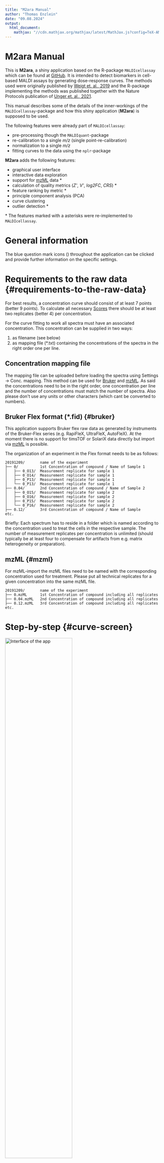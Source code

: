 ```yaml
---
title: "M2ara Manual"
author: "Thomas Enzlein"
date: "09.08.2024"
output:
  html_document:
    mathjax: "//cdn.mathjax.org/mathjax/latest/MathJax.js?config=TeX-AMS-MML_HTMLorMML"
---
```




# M2ara Manual

This is **M2ara**, a shiny application based on the R-package `MALDIcellassay` which can be found at [GitHub](https://github.com/CeMOS-Mannheim/MALDIcellassay). It is intended to detect biomarkers in cell-based MALDI assays by generating dose-response curves. The methods used were originally published by [Weigt et. al., 2019](https://www.sciencedirect.com/science/article/pii/S2451945619302053?via%3Dihub) and the R-package implementing the methods was published together with the Nature Protocols publication of [Unger et. al., 2021](https://www.nature.com/articles/s41596-021-00624-z).

This manual describes some of the details of the inner-workings of the `MALDIcellassay`-package and how this shiny application (**M2ara**) is supposed to be used.

The following features were already part of `MALDIcellassay`:

-   pre-processing though the `MALDIquant`-package
-   re-calibration to a single *m/z* (single point-re-calibration)
-   normalization to a single *m/z*
-   fitting curves to the data using the `nplr`-package

**M2ara** adds the following features:

-   graphical user interface
-   interactive data exploration
-   support for [mzML](#mzml) data \*
-   calculation of quality metrics (*Z'*, *V'*, *log2FC*, *CRS*) \*
-   feature ranking by metric \*
-   principle component analysis (PCA)
-   curve clustering
-   outlier detection \*

\* The features marked with a asterisks were re-implemented to `MALDIcellassay`.

# General information

The blue question mark icons (<!--html_preserve--><i class="far fa-circle-question" role="presentation" aria-label="circle-question icon"></i><!--/html_preserve-->) throughout the application can be clicked and provide further information on the specific settings.

# Requirements to the raw data {#requirements-to-the-raw-data}

For best results, a concentration curve should consist of at least 7 points (better 9 points).
To calculate all necessary [Scores](#scores) there should be at least two replicates (better 4) per concentration.

For the curve fitting to work all spectra must have an associated concentration. This concentration can be supplied in two ways: 
1. as filename (see below) 
2. as mapping file (\*.txt) containing the concentrations of the spectra in the right order one per line.

## Concentration mapping file 
The mapping file can be uploaded before loading the spectra using Settings -\> Conc. mapping. This method can be used for [Bruker](#bruker) and [mzML](#mzml). As said the concentrations need to be in the right order, one concentration per line and the number of concentrations must match the number of spectra. Also please don't use any units or other characters (which cant be converted to numbers).

## Bruker Flex format (\*.fid) {#bruker}

This application supports Bruker flex raw data as generated by instruments of the Bruker-Flex series (e.g. RapiFleX, UltraFleX, AutoFleX). At the moment there is no support for timsTOF or SolariX data directly but import via [mzML](#mzml) is possible.

The organization of an experiment in the Flex format needs to be as follows:

```         
20191209/       name of the experiment
├── 0/          1st Concentration of compound / Name of Sample 1
│   ├── 0_O13/  Measurement replicate for sample 1
│   ├── 0_O14/  Measurement replicate for sample 1
│   ├── 0_P13/  Measurement replicate for sample 1
│   └── 0_P13/  Measurement replicate for sample 1
├── 0.04/       2nd Concentration of compound / Name of Sample 2
│   ├── 0_O15/  Measurement replicate for sample 2
│   ├── 0_O16/  Measurement replicate for sample 2
│   ├── 0_P15/  Measurement replicate for sample 2
│   └── 0_P16/  Measurement replicate for sample 2
├── 0.12/       3rd Concentration of compound / Name of Sample 
etc.
```

Briefly: Each spectrum has to reside in a folder which is named according to the concentration used to treat the cells in the respective sample. The number of measurement replicates per concentration is unlimited (should typically be at least four to compensate for artifacts from e.g. matrix heterogeneity or preparation).

## mzML {#mzml}

For mzML-import the mzML files need to be named with the corresponding concentration used for treatment. Please put all technical replicates for a given concentration into the same mzML file.

```         
20191209/       name of the experiment
├── 0.mzML      1st Concentration of compound including all replicates
├── 0.04.mzML   2nd Concentration of compound including all replicates
├── 0.12.mzML   3rd Concentration of compound including all replicates
etc.
```

# Step-by-step {#curve-screen}

<div class="figure">
<img src="figures/interface.png" alt="Interface of the app" width="66%" />
<p class="caption">Interface of the app</p>
</div>

1.  Click on the **Select folder**-button (1, see figure above) and select a folder containing your experiment (see [Requirements to the raw data](#requirements-to-the-raw-data)). The following dialog is displayed:\
    <img src="figures/selectFolder.png" width="431" />

2.  Click on the **Load spectra**-button (1) to import your spectra. Depending on the size of the experiment, loading takes 30s - 3 minutes.

3.  You may now change any of the settings in the sidebar (2). Once your are satisfied click the **Process spectra**-button on the bottom of the sidebar.

4.  Analyze your data by clicking on entries in the table on bottom left (3). The plots for the curve and the peaks will change accordingly (4). You may want to display error bars or use the slider to change the displayed *m/z*-range (aka zoom) in the plot displaying the peaks. Note, you do not need to re-upload your data if you want to play with the settings. Just click the **Process spectra**-button again to re-do the calculations and after a short time your results will be updated.

5.  If you want to save the curve fit and peak profile of a given *m/z*-value you can click the download button below the peak table to save your results as \*.csv.

# Analysis pipeline

The analysis pipeline consist of the following steps (see figure below for a graphical overview):

1.  The folder of the experiment is selected (see [Requirements to the raw data](#requirements-to-the-raw-data))
2.  The data is loaded. Note, all steps after step 2 will use the data currently loaded. This means that there is no need to re-load the data if any changes are made to the settings.
3.  `Preprocessing` is applied to the raw data. This includes (in this order) `Smoothing` using "Savitzky Golay" method, `Baseline` substraction using "Top Hat" method, `Square-root transformation` of the intensity, `Detect peaks` of raw (single) spectra.
4.  The peaks are used to do the (single-point) `recalibration` on the single (continuous) spectra additionally the peaks are also recalibrated themselfs.
5.  The recalibrated single peaks are used to determine the normalization factor (does only apply for the `mz` normalization method). The `normalization` is applied to the single (continuous) spectra.
6.  The single peaks are used to do the alignment of the single (continuous) spectra.
7.  `Average spectra`: The single (continuous) spectra are used for averaging the measurement replicates for each concentration.
8.  `Detect peaks` of average spectra.
9.  `Intensity matrix`: The peaks of the average spectra are transformed into a matrix with columns representing *m/z* values and rows representing concentrations whereas cells contain the respective intensity.
10. `Varience filtering` is applied.
11. `Curve fitting` is performed.
12. `Quality metrics` are calculated (*V'*, *Z'*, *SSMD*, *Log2FC*, *CRS*).
13. The peaks can be selected in the `Peak table`.
14. The respective dose-response curve as well as the peak profile is visualized and might be saved.

<div class="figure">
<img src="figures/pipeline.png" alt="Schematic outline of the analysis workflow" width="66%" />
<p class="caption">Schematic outline of the analysis workflow</p>
</div>

# Individual screens

## Main Tab

### Curve subtab

The main [Curve](#curve-screen) screen is intended for a univariate analysis in a peak-by-peak manner.

On the upper right fitted curves and individual data points are shown (error bars showing the standard deviation or standard error of the mean can be displayed using the drop down menu). This plot can be used to judge the goodness of fit and the general curve shape manually.

The upper left show's a zoom-in to the corresponding individual peaks. The level of zoom can be adjusted to either display details of the peaks or investigate the surroundings of a single e.g. to judge if it is part of a isotopic envelope.

Below the two plots the peak table is shown. Here all found signals as well as all metrics are displayed. The two upper plots will change if a signal is selected.

#### Scores

**M²ara** comes with a variety of helpful scores/metrics that are meant to help judging the quality of response curves.

##### Modified Z':

In pharmaceutical industry and research, the quality of a bioassay is assessed by common metrics that rely on a negative and positive control [Zhang et al., 1999](https://pubmed.ncbi.nlm.nih.gov/10838414/), [Iversen et al., 2006](https://doi.org/10.1177/1087057105285610), [Ravkin et al., 2004](http://www.ravkin.net/articles/5322-7.pdf) . However, in order to be able to explore unknown cellular drug effects in whole-cell MALDI MS bioassays and to classify m/z features as either up-, down- or non-regulated, characteristic measures need to be deduced from the concentration response data directly. First, to assess the variability within the assay data relative to the effective window size, a modified form of the *Z’* factor [Zhang et al., 1999](https://pubmed.ncbi.nlm.nih.gov/10838414/), defined by 

$$
Z'_{mod.} = 1-\frac{3*(\sigma_u+\sigma_l)}{|\mu_u-\mu_l|}
$$ 

is implemented into **M²ara**. The modified *Z'* score helps to make a judgment about the distance of the means ( $\mu$ , more is better) and standard deviation ( $\sigma$ , less is better) of the upper ( $_u$ ) and lower ( $_l$ ) end of the curve.

##### Modified V':

The modified *V'* [Ravkin et al., 2004](http://www.ravkin.net/articles/5322-7.pdf) is introduced to assess the root-mean-square deviation of the response data relative to the log-logistic model fit, determined by 

$$
V'_{mod.}=1-6*\frac{\sigma_f}{|a_u-a_l|} 
$$ 

with 

$$
\sigma_f=\sqrt{\frac{1}{N}\sum(f_{exp}-f)^2}
$$

where $\sigma_f$ is the standard deviation of the residuals of the 4-parameter non-linear regression model *f* calculated from the experimental (exp) data and the model. Hereby, the modified *V'* factor reflects the goodness of the fit and thus the variance within all data points described by the model.
In short: *V'* focuses more on the goodness of fit of the curve to the data points.

##### Log2-Fold-Change

The $Log_2FC$ denotes the magnitude i.e. effect size of a response. It is defined as:

$$
Log_2 FC =log_2\frac{a_u}{a_l}
$$
where $a_u$ and $a_l$ the upper and lower asymptotes.
In short: The $Log_2FC$ gives the raw (no variation of data points considered) difference between the upper and lower part of the curve.

##### SSMD

The Strictly Standardized Mean Difference (*SSMD*), is implemented [Bray and Carpenter 2004](https://pubmed.ncbi.nlm.nih.gov/23469374/); [Zhang et al., 2007](https://doi.org/10.1016/j.ygeno.2006.12.014), with:

$$
SSMD = \frac{|\mu_l-\mu_u|}{\sqrt{\sigma^2_u+\sigma^2_l}}
$$
In short: The *SSMD* gives the difference between the upper and lower part of the curves in units of standard deviation. Or in other words, it gives a weigthed differences.

##### Curve-repsonse-score (CRS)

$$
CRS=
\begin{cases}
\frac{fcScore+vScore+zScore}{3}*100,\\
0 \quad for \quad Z'_{mod.}<-0.5 \quad or \quad V'_{mod.}<-0.5
\end{cases}
$$
with

$$
fcScore=
\begin{cases}
1 \quad for \quad |log_2FC| > log_2FC_{max}\\
\frac{|log_2FC|}{log_2FC}
\end{cases}
$$
and
$$
vScore=V'_{mod.}
$$
and
$$
zScore=
\begin{cases}
1 \quad for \quad Z'_{mod.}>0.5\\
\frac{Z'_{mod.}}{0.5} \quad for \quad 0.5 > Z'_{mod.}>-0.5
\end{cases}
$$
The *CRS* combines three measures used to describe the quality of a response curve, the effect size defined as $Log_2FC$ and incorporated in the fcScore, the $V'_{mod.}$ factor being equal to the vScore and the $Z'_{mod.}$ factor used in the definition of the zScore. In the fcScore, the $Log_2FC$ is normalized by and thresholded at $Log_2FC_{max}=2.59$ . The factor is chosen to not overrate features that exhibit substantial changes. The restriction of the $Z'_{mod.}$ factor to the zScore is made due to the common interpretation of the *Z’* factor (Zhang, Chung and Oldenburg 1999). For $Z'_{mod.}>0.5$ a bioassay is said to be excellent, since for $\sigma_l=\sigma_u$ a value of 0.5 is equivalent to a separation of 12 standard deviations between $\mu_u$ and $\mu_l$ . Accordingly, a value of -0.5 is equivalent to a separation of 3 standard deviations between  $\mu_u$ and $\mu_l$ for $\sigma_l=\sigma_u$ . The rather moderate lower threshold is in particular of importance for MALDI MS-based bioassay exhibiting a relatively high variance in the data. 

### Metrics subtab

The metrics screen enables to visualize different metrics (*Z'*, *V'*, *SSMD*, *logFC*, *CRS* as well as pEC50, etc.) as a function of **m/z**. The direction of the peaks (up or down) highlights the direction of regulation (if the intensity of the signal increases or decreases with the concentration). It is therefor useful to get a fast overview of the whole data set. The different metrics concentrate on different aspects of the quality of the curve.

## QC tab

The top part of the OC tab focuses on the (potential) peak used for re-calibration and enables the user to inspect the alignment of the (average) spectra per concentration.

The lower left part shows different metrics (both assay quality metrics like *Z'*, *V'*, *CRS* and MALDI parameters like total ion current as well as re-calibration shifts and PCA loadings) per spot in a target plate view. **This functionality is currently only featured for Bruker raw data. And wont be visible with the `mzML` input file format selected.**

The lower right shows processing (and in case of Bruker data also some measurement meta data) as a summary.

<div class="figure">
<img src="figures/qc.png" alt="Example of QC-tab" width="66%" />
<p class="caption">Example of QC-tab</p>
</div>

## PCA tab

A PCA (Principle component analysis) enables a multivariate view to the data by dimensional reduction. Although, on its own its hard to identify biomarkers/regulated signals with it, the PCA is highly useful to judge the general concentration-dependent differences introduced by the treatment. A high separation of the different concentrations shows that some multivariate effects are in place were-as a low separation hints at either low effects overall or effects that are unique to some single (and most likely rather small) peaks. This is why the PCA can be a nice addition to the univariate analysis featured on the [Curves](#curve-screen)-screen The PCA can be generated by clicking on the `Perform PCA`-Button.

<div class="figure">
<img src="figures/pca_scores.png" alt="PCA scores plot" width="66%" />
<p class="caption">PCA scores plot</p>
</div>

The drop down menu's adjust the PC (Principle component) shown on the x- and y-axis. The sliders adjust the L1 (Lasso) and L2 (Ridge) penalty. A high L1 penalty will lead to a sparse (low amount of non-zero loading's) representations of the data, making it easier to identify factors (signals) that influence the separation shown in the scores plot. If the L1 penalty is set to 0 a normal (dense) PCA will be generated.

The loading's can used to identify peaks that have a high influence to the scores of the PCA.

<div class="figure">
<img src="figures/pca_loadings.png" alt="PCA loadings plot" width="66%" />
<p class="caption">PCA loadings plot</p>
</div>

Using the `Summarise loadings`-button either the summarized (see figure above) or full (in a loadings vs **m/z** spectrum) loading's can be visualized. Using the `Send to peak table`-button the numeric loading's can be send to the peak table on the [Curve](#curve-screen)-screen to investigate easily if the overlap with univariate signals of interest (high scores in *Z'*, *V'* or *CRS*) or if the represent a separate regulation cause by many smaller changes not strong enough to lead to high scores on their own.

## Cluster tab

The cluster tab enables to cluster curves based on their shape to enable to detect signals of interest that follow a similar direction as one (or many) target signals.

<div class="figure">
<img src="figures/clustering_curves.png" alt="Curve clustering" width="66%" />
<p class="caption">Curve clustering</p>
</div>

On the right the individual (black) curves for all signals are shown together with their average curves trajectory (colored). The left plot shows all trajectories in direct comparison.

Using the slider the user needs to adjust the number of clusters to a reasonable value. The clustering metrics shown below can help but in the end non of these metrics is perfect and the clustering might work better for some data sets then for other. It is intended not as an analytic tool but rather as a helper to find curves with similar trajectories (e.g. identify all signals were the intensity goes up or down with increasing concentration). So the number of clusters should be selected in a way that the average trajectories line up as good as possible with the individual curves.

<div class="figure">
<img src="figures/clustering_metrics.png" alt="Clustering metrics" width="66%" />
<p class="caption">Clustering metrics</p>
</div>

## Settings tab

<div class="figure">
<img src="figures/settings.png" alt="Settings tab" width="33%" />
<p class="caption">Settings tab</p>
</div>

The `File format`-menu can be used to select between Bruker raw data of mzML format (see [Requirements to the raw data](#requirements-to-the-raw-data)).

The `Conc. mapping` upload button enables the upload of a mapping file containing one concentration for each spectrum. It needs to be in the \*.txt-format and needs to contain one concentration (dont include units!) per line, one for each spectrum. The file needs to be uploaded before the spectra are loaded using the button on the sidebar if the mapping should be used.

The `Peak window size` and `Peak method` setting enables to change the peak detection. Usually a `Peak window size` of 20 and the *SuperSmoother* method should lead to good results. Sometimes, especially if a small peak is close to a large one, this small peak might not be detected. In this cases the `Peak window size` can be decreased or if this is still not enough the *MAD* peak detection method can be chosen. Please note that both will lead to much more signals being considered as valid peaks, so it makes sense to increase SNR at the same time.

The `Exclude empty spectra` setting will exclude spectra that don't contain any signals.

### Saving processing parameters

To save results for a later usage the app includes the option to save all relevant processing parameters. This can be done by clicking: `Settings` -\> `Save settings`. If also the path to the data should be saved this needs to be after setting the directory but before loading the spectra.

A file called `settings.csv` is saved in the working directory containing all parameters.

If such a file is found at the start-up of the app, the parameters will be loaded as defaults.

As processing is typically fast, this is a more efficient (time & disk-space) process then to save the complete app-state including spectra and calculated values.

## Save fitting parameters

The curve fitting in the app is internally performed by the [nplr-package](https://github.com/fredcommo/nplr) that used the Richardson Formula for Logistic regression:

$$
y=\frac{B+(T-B)}{(1+10^{scal*(xmid-x)})^s}
$$

The parameters used for each single *m/z* can be downloaded from the app under `Settings` -\> `Save fitting param.`.
